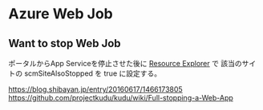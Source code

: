 # Azure Web Job

## Want to stop Web Job

ポータルからApp Serviceを停止させた後に [Resource Explorer](https://resources.azure.com/) で
該当のサイトの scmSiteAlsoStopped を true に設定する。

https://blog.shibayan.jp/entry/20160617/1466173805
https://github.com/projectkudu/kudu/wiki/Full-stopping-a-Web-App
